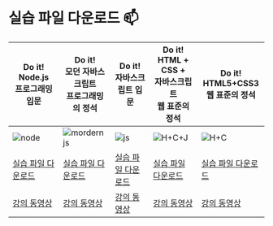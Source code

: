 # 실습 파일 다운로드 📫

Do it! </br>Node.js</br>프로그래밍 입문 | Do it! </br>모던 자바스크립트</br>프로그래밍의 정석 | Do it! </br>자바스크립트 입문 | Do it! </br>HTML + CSS + </br>자바스크립트</br>웹 표준의 정석 |  Do it! </br>HTML5+CSS3 </br>웹 표준의 정석
-- | --- | -- | -- | ---
![node](https://github.com/funnycom/funnycom/assets/5915404/7cecc36d-92a9-4e52-967b-847364faf4a3) | ![mordern js](https://user-images.githubusercontent.com/5915404/204072635-579eb9db-5edf-43d4-a30d-a4c63984c796.jpg) | ![js](https://user-images.githubusercontent.com/5915404/204072616-1b254726-22ef-4062-8d14-c876e89b11a5.jpg) | ![H+C+J](https://user-images.githubusercontent.com/5915404/204072603-7b8b2fec-7db2-4527-b035-757559d1340b.jpg) | ![H+C](https://user-images.githubusercontent.com/5915404/204072585-1e6c0055-796e-4e8c-8b24-f8856c453b1f.jpg) | 
[실습 파일 다운로드](https://github.com/funnycom/doit-node) | [실습 파일 다운로드](https://github.com/funnycom/doit-js) | [실습 파일 다운로드](https://github.com/funnycom/js-basic-new) | [실습 파일 다운로드](https://github.com/Eun-Sook-Kim/doit_html_css_javascript) | [실습 파일 다운로드](https://github.com/funnycom/html5-css3)
[강의 동영상](https://www.youtube.com/playlist?list=PLG7te9eYUi7vxSvo6hvhOaht8oP0PoCwi) | [강의 동영상](https://www.youtube.com/watch?v=6YEpsy3DneQ&list=PLG7te9eYUi7s7scDJhxECJAvg1OPbvb3p) | [강의 동영상](https://www.youtube.com/watch?v=Y-isLP_aW4Q&list=PLG7te9eYUi7uNO8EPbpdr09SEUn2AcCqM) | [강의 동영상](https://www.youtube.com/watch?v=XdFWx0lO5B4&list=PLG7te9eYUi7tS_nx58Z1Zi9Iqt0JEQ1Is) | [강의 동영상](https://www.youtube.com/watch?v=bYgCtRqfi7o&list=PLG7te9eYUi7sxAaXX74J6lqiV8vtStuLr)


<!--
**funnycom/funnycom** is a ✨ _special_ ✨ repository because its `README.md` (this file) appears on your GitHub profile.

Here are some ideas to get you started:

- 🔭 I’m currently working on ...
- 🌱 I’m currently learning ...
- 👯 I’m looking to collaborate on ...
- 🤔 I’m looking for help with ...
- 💬 Ask me about ...
- 📫 How to reach me: ...
- 😄 Pronouns: ...
- ⚡ Fun fact: ...
-->
